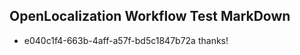 ## OpenLocalization Workflow Test MarkDown
* e040c1f4-663b-4aff-a57f-bd5c1847b72a thanks!

<!--HONumber=Jul16_HO5-->



